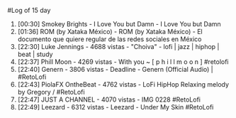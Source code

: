 #Log of 15 day

1. [00:30] Smokey Brights - I Love You but Damn - I Love You but Damn
1. [01:36] ROM (by Xataka México) - ROM (by Xataka México) - El documento que quiere regular de las redes sociales en México
1. [22:30] Luke Jennings - 4688 vistas - "Choiva" - lofi | jazz | hiphop | beat | study
1. [22:37] Phill Moon - 4269 vistas - With you ~ [ p h i l l  m o o n ] #retolofi
1. [22:40] Genern - 3806 vistas - Deadline - Genern (Official Audio) | #RetoLofi
1. [22:43] PiolaFX OntheBeat - 4762 vistas - LoFi HipHop Relaxing melody by Gregory / #RetoLofi
1. [22:47] JUST A CHANNEL - 4070 vistas - IMG 0228 #RetoLofi
1. [22:49] Leezard - 6312 vistas - Leezard - Under My Skin #RetoLofi
